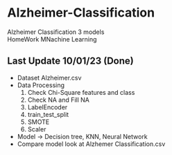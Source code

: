 # Alzheimer-Classification
Alzheimer Classification 3 models<br>
HomeWork MNachine Learning

## Last Update 10/01/23 (Done)
- Dataset Alzheimer.csv
- Data Processing
  1. Check Chi-Square features and class
  2. Check NA and Fill NA
  3. LabelEncoder
  4. train_test_split
  5. SMOTE
  6. Scaler
- Model -> Decision tree, KNN, Neural Network
- Compare model look at Alzhemer Classification.csv
